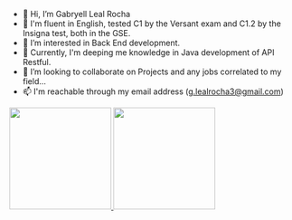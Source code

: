 - 👋 Hi, I’m Gabryell Leal Rocha
- 🥇 I'm fluent in English, tested C1 by the Versant exam and C1.2 by the Insigna test, both in the GSE.
- 👀 I’m interested in Back End development.
- 🌱 Currently, I'm deeping me knowledge in Java development of API Restful.
- 💞️ I’m looking to collaborate on Projects and any jobs correlated to my field...
- 📫 I'm reachable through my email address (g.lealrocha3@gmail.com)

<div>
<a href="https://github.com/seu-usuário-aqui">
<img loading="lazy" height="180em" src="https://github-readme-stats.vercel.app/api/top-langs/?username=lealgabryell&layout=compact&langs_count=7&theme=dracula"/>
<img loading="lazy" height="180em" src="https://github-readme-stats.vercel.app/api?username=lealgabryell&show_icons=true&theme=dracula&include_all_commits=true&count_private=true"/>
</div>
